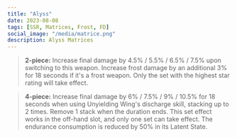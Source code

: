 ```yaml
---
title: "Alyss"
date: 2023-08-08
tags: [SSR, Matrices, Frost, FD]
social_image: "/media/matrice.png"
description: Alyss Matrices
---
```


> **2-piece:** Increase final damage by 4.5% / 5.5% / 6.5% / 7.5% upon switching to this weapon. Increase frost damage by an additional 3% for 18 seconds if it's a frost weapon. Only the set with the highest star rating will take effect.

> **4-piece:** Increase final damage by 6% / 7.5% / 9% / 10.5% for 18 seconds when using Unyielding Wing's discharge skill, stacking up to 2 times. Remove 1 stack when the duration ends. This set effect works in the off-hand slot, and only one set can take effect. The endurance consumption is reduced by 50% in its Latent State.
